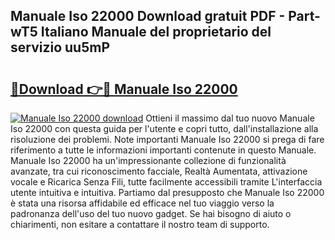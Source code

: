 ## Manuale Iso 22000 Download gratuit PDF - Part-wT5 Italiano Manuale del proprietario del servizio uu5mP

# <h2><a href="http://dfg5kry.blite.top/?on=Manuale+Iso+22000">🔗Download 👉🔴 Manuale Iso 22000</a></h2>

[![Manuale Iso 22000 download](https://i.imgur.com/lujVjoI.png)](http://dfg5kry.blite.top/?on=Manuale+Iso+22000)
Ottieni il massimo dal tuo nuovo Manuale Iso 22000 con questa guida per l'utente e copri tutto, dall'installazione alla risoluzione dei problemi. Note importanti Manuale Iso 22000 si prega di fare riferimento a tutte le informazioni importanti contenute in questo Manuale. Manuale Iso 22000 ha un'impressionante collezione di funzionalità avanzate, tra cui riconoscimento facciale, Realtà Aumentata, attivazione vocale e Ricarica Senza Fili, tutte facilmente accessibili tramite L'interfaccia utente intuitiva e intuitiva. Partiamo dal presupposto che Manuale Iso 22000 è stata una risorsa affidabile ed efficace nel tuo viaggio verso la padronanza dell'uso del tuo nuovo gadget. Se hai bisogno di aiuto o chiarimenti, non esitare a contattare il nostro team di supporto.
